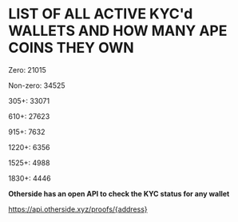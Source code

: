 # LIST OF ALL ACTIVE KYC'd WALLETS AND HOW MANY APE COINS THEY OWN

Zero: 21015

Non-zero: 34525

305+: 33071

610+: 27623

915+: 7632

1220+: 6356

1525+: 4988

1830+: 4446

**Otherside has an open API to check the KYC status for any wallet**

https://api.otherside.xyz/proofs/{address}